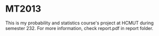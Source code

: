 # MT2013
This is my probability and statistics course's project at HCMUT during semester 232.
For more information, check report.pdf in report folder.
